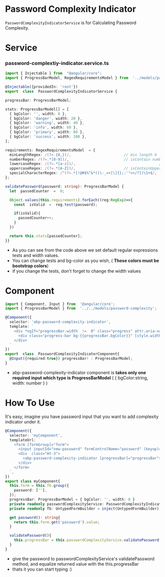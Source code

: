 # Password Complexity Indicator
`PasswordComplexityIndicatorService` is for Calculating Password Complexity.

# Service
### password-complextiy-indicator.service.ts
```ts
import { Injectable } from  "@angular/core";
import { ProgressBarModel, RegexRequirementsModel } from  '../models/password-complexity';

@Injectable({providedIn: 'root'})
export  class  PasswordComplexityIndicatorService {

progressBar: ProgressBarModel;

stats: ProgressBarModel[] = [
  { bgColor: '', width: 0 },
  { bgColor: 'danger', width: 20 },
  { bgColor: 'warning', width: 40 },
  { bgColor: 'info', width: 60 },
  { bgColor: 'primary', width: 80 },
  { bgColor: 'success', width: 100 },
];

requirements: RegexRequirementsModel  = {
  minLengthRegex: /(?=.{6,})/, 						  // min length 6
  numberRegex: /(?=.*[0-9])/,  						  // isContain number
  lowercaseRegex: /(?=.*[a-z])/,                                	  // isContainLowercase
  uppercaseRegex: /(?=.*[A-Z])/, 					  // isContainUppercase
  specialCharacterRegex: /^(?=.*[!@#$%^&*()\-_=+[\]{};:'"<>/?])\S+$/,     // isContainSpecialCharacter
};

validatePassword(password: string): ProgressBarModel {
  let  passedCounter  =  0;

  Object.values(this.requirements).forEach((reg:RegExp)=>{
    const  isValid  =  reg.test(password);

    if(isValid){
      passedCounter++;
    }
  })

  return this.stats[passedCounter];
}}
```
- As you can see from the code above we set default regular expressions tests and width values. 
- You can change tests and bg-color as you wish, ( **These colors must be bootstrap colors**)
- if you change the tests, don't forget to change the width values
# Component
```ts
import { Component, Input } from  '@angular/core';
import { ProgressBarModel } from  '../../models/password-complexity';

@Component({
  selector: 'abp-password-complexity-indicator',
  template: `
    <div *ngIf="progressBar.width  !=  0" class="progress" attr.aria-valuenow="{{progressBar.width}}"  aria-valuemin="0" aria-valuemax="100">
      <div class="progress-bar bg-{{progressBar.bgColor}}" [style.width]="progressBar.width  +  '%'"></div>
    </div>
  `
})
export  class  PasswordComplexityIndicatorComponent{
  @Input({required:true}) progressBar! : ProgressBarModel;
}
```
- abp-password-complexity-indicator component is **takes only one required input which type is ProgressBarModel** ( { bgColor:string, width: number } )



# How To Use
İt's easy, imagine you have password input that you want to add complexity indicator under it.

```ts
@Component({
  selector: 'myComponent',
  templateUrl: `
    <form [formGroup]="form">
      <input inputId="new-password" formControlName="password" (keyup)="validatePassword()">
      <div  class="mt-3">
        <abp-password-complexity-indicator [progressBar]="progressBar"></abp-password-complexity-indicator>
      </div>
    </form>
  `,
})
export class myComponent{
  this.form = this.fb.group({
    password: [''],
  });
  progressBar: ProgressBarModel = { bgColor: '', width: 0 }
  private readonly passwordComplexityService: PasswordComplexityIndicatorService = inject(PasswordComplexityIndicatorService);
  private readonly fb: UntypedFormBuilder = inject(UntypedFormBuilder);

  get password(): string{
    return this.form.get('password').value;
  }

  validatePassword(){
    this.progressBar = this.passwordComplexityService.validatePassword(this.password);
  }
}
```

- give the password to passwordComplexityService's validatePassword method, and equalize returned value with the this.progressBar
- thats it you can start typing :)
